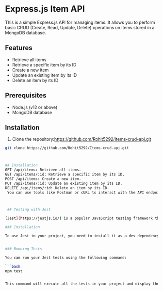 # Express.js Item API

This is a simple Express.js API for managing items. It allows you to perform basic CRUD (Create, Read, Update, Delete) operations on items stored in a MongoDB database.

## Features

- Retrieve all items
- Retrieve a specific item by its ID
- Create a new item
- Update an existing item by its ID
- Delete an item by its ID

## Prerequisites

- Node.js (v12 or above)
- MongoDB database

## Installation

1. Clone the repository:https://github.com/Rohit5292/Items-crud-api.git

```bash
git clone https://github.com/Rohit5292/Items-crud-api.git



## Installation
GET /api/items: Retrieve all items.
GET /api/items/:id: Retrieve a specific item by its ID.
POST /api/items: Create a new item.
PUT /api/items/:id: Update an existing item by its ID.
DELETE /api/items/:id: Delete an item by its ID.
 You can use tools like Postman or cURL to interact with the API endpoints.



 ## Testing with Jest

[Jest](https://jestjs.io/) is a popular JavaScript testing framework that provides a simple and efficient way to write tests for your code.

### Installation

To use Jest in your project, you need to install it as a dev dependency. Run the following command:


### Running Tests

You can run your Jest tests using the following command:

```bash
npm test


This command will execute all the tests in your project and display the test results in the console.




 
